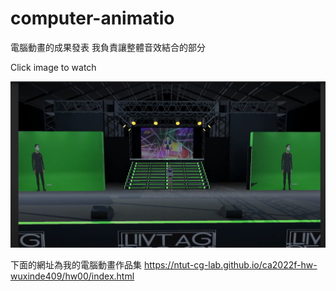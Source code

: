# computer-animatio
電腦動畫的成果發表
我負責讓整體音效結合的部分

Click image to watch  

[![IMAGE ALT TEXT](https://github.com/wuxinde409/computer-animation/blob/main/stage.png)](https://www.youtube.com/watch?v=IV2iTNQKmbs&ab_channel=KAIRaun "Unity")

下面的網址為我的電腦動畫作品集
https://ntut-cg-lab.github.io/ca2022f-hw-wuxinde409/hw00/index.html
